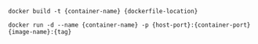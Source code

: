 `docker build -t {container-name} {dockerfile-location}`

`docker run -d --name {container-name} -p {host-port}:{container-port} {image-name}:{tag}`